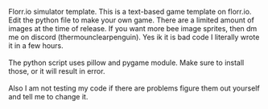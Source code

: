 Florr.io simulator template. 
This is a text-based game template on florr.io. Edit the python file to make your own game. 
There are a limited amount of images at the time of release. If you want more bee image sprites, then dm me on discord (thermounclearpenguin). 
Yes ik it is bad code I literally wrote it in a few hours. <br/>
<br/>
The python script uses pillow and pygame module. Make sure to install those, or it will result in error. 
<br/>
<br/>
Also I am not testing my code if there are problems figure them out yourself and tell me to change it. 
